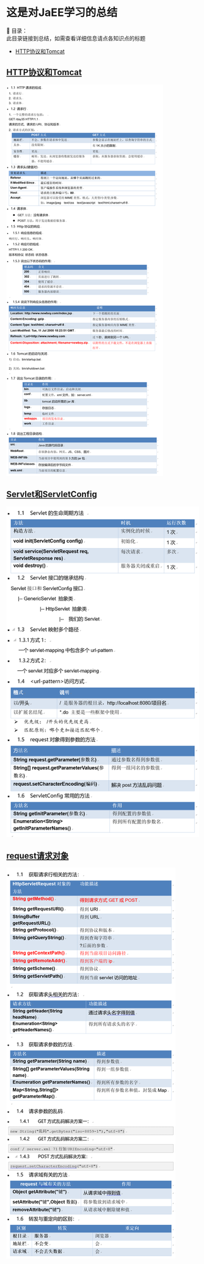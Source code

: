 # 这是对JaEE学习的总结
 :book: 目录：    
此目录链接到总结，如需查看详细信息请点各知识点的标题  
- [HTTP协议和Tomcat](#http协议和tomcat)
## [HTTP协议和Tomcat](HTTP协议&Tomcat.md)
![HTTP协议和Tomcat](img/HTTP协议和Tomcat.png "HTTP协议和Tomcat")  

## [Servlet和ServletConfig](Servlet和ServletConfig.md)  
![Servlet和ServletConfig](img/Servlet和ServletConfig.png "Servlet和ServletConfig")  

## [request请求对象](request请求对象.md)  
![request请求对象](img/request对象总结.png "request请求对象")  


